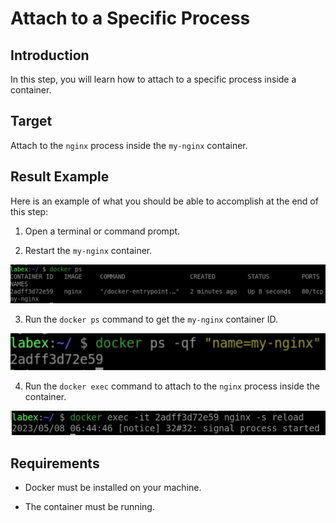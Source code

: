 # Attach to a Specific Process

## Introduction

In this step, you will learn how to attach to a specific process inside a container.

## Target

Attach to the `nginx` process inside the `my-nginx` container.

## Result Example

Here is an example of what you should be able to accomplish at the end of this step:

1. Open a terminal or command prompt.

2. Restart the `my-nginx` container.

![challenge-connect-to-running-container](assets/challenge-connect-to-running-container-4-1.png)

3. Run the `docker ps` command to get the `my-nginx` container ID.

![challenge-connect-to-running-container](assets/challenge-connect-to-running-container-4-2.png)

4. Run the `docker exec` command to attach to the `nginx` process inside the container.

![challenge-connect-to-running-container](assets/challenge-connect-to-running-container-4-3.png)

## Requirements

- Docker must be installed on your machine.

- The container must be running.
